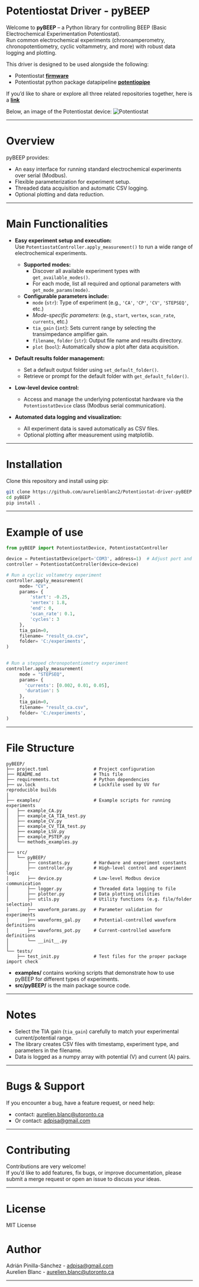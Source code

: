 # Potentiostat Driver - pyBEEP

Welcome to **pyBEEP** – a Python library for controlling BEEP (Basic Electrochemical Experimentation Potentiostat).  
Run common electrochemical experiments (chronoamperometry, chronopotentiometry, cyclic voltammetry, and more) with 
robust data logging and plotting.

This driver is designed to be used alongside the following:
- Potentiostat [**firmware**](https://github.com/aurelienblanc2/Potentiostat-firmware)
- Potentiostat python package datapipeline [**potentiopipe**](https://github.com/aurelienblanc2/Potentiostat-datapipeline)

If you’d like to share or explore all three related repositories together, here is a [**link**](https://github.com/stars/aurelienblanc2/lists/potentiostat)

Below, an image of the Potentiostat device:
![Potentiostat](docs/Potentiostat.png)

---

# Overview

pyBEEP provides:
- An easy interface for running standard electrochemical experiments over serial (Modbus).
- Flexible parameterization for experiment setup.
- Threaded data acquisition and automatic CSV logging.
- Optional plotting and data reduction.

---

# Main Functionalities

- **Easy experiment setup and execution:**  
  Use `PotentiostatController.apply_measurement()` to run a wide range of electrochemical experiments.
  - **Supported modes:**  
    - Discover all available experiment types with `get_available_modes()`.
    - For each mode, list all required and optional parameters with `get_mode_params(mode)`.
  - **Configurable parameters include:**  
    - `mode` (`str`): Type of experiment (e.g., `'CA'`, `'CP'`, `'CV'`, `'STEPSEQ'`, etc.)
    - *Mode-specific parameters*: (e.g., `start`, `vertex`, `scan_rate`, `currents`, etc.)
    - `tia_gain` (`int`): Sets current range by selecting the transimpedance amplifier gain.
    - `filename`, `folder` (`str`): Output file name and results directory.
    - `plot` (`bool`): Automatically show a plot after data acquisition.
- **Default results folder management:**  
  - Set a default output folder using `set_default_folder()`.
  - Retrieve or prompt for the default folder with `get_default_folder()`.

- **Low-level device control:**  
  - Access and manage the underlying potentiostat hardware via the `PotentiostatDevice` class (Modbus serial communication).

- **Automated data logging and visualization:**  
  - All experiment data is saved automatically as CSV files.
  - Optional plotting after measurement using matplotlib.

---

# Installation

Clone this repository and install using pip:

```bash
git clone https://github.com/aurelienblanc2/Potentiostat-driver-pyBEEP
cd pyBEEP
pip install .
```

---

# Example of use

```python
from pyBEEP import PotentiostatDevice, PotentiostatController

device = PotentiostatDevice(port='COM3', address=1)  # Adjust port and address as needed
controller = PotentiostatController(device=device)

# Run a cyclic voltametry experiment
controller.apply_measurement(
     mode= "CV",
     params= {
         'start': -0.25,
         'vertex': 1.8,
         'end': 0,
         'scan_rate': 0.1,
         'cycles': 3
     },
     tia_gain=0,
     filename= "result_ca.csv",
     folder= 'C:/experiments',
)
        

# Run a stepped chronopotentiometry experiment
controller.apply_measurement(
     mode = "STEPSEQ",
     params= {
       'currents': [0.002, 0.01, 0.05],
       'duration': 5
     },
     tia_gain=0,
     filename= "result_ca.csv",
     folder= 'C:/experiments',
)
```

---

# File Structure

```
pyBEEP/
├── project.toml                 # Project configuration
├── README.md                    # This file
├── requirements.txt             # Python dependencies
├── uv.lock                      # Lockfile used by UV for reproducible builds
│
├── examples/                    # Example scripts for running experiments
│   ├── example_CA.py
│   ├── example_CA_TIA_test.py
│   ├── example_CV.py
│   ├── example_CV_TIA_test.py
│   ├── example_LSV.py
│   ├── example_PSTEP.py
│   └── methods_examples.py
│
├── src/
│   └── pyBEEP/
│       ├── constants.py         # Hardware and experiment constants
│       ├── controller.py        # High-level control and experiment logic
│       ├── device.py            # Low-level Modbus device communication
│       ├── logger.py            # Threaded data logging to file
│       ├── plotter.py           # Data plotting utilities
│       ├── utils.py             # Utility functions (e.g. file/folder selection)
│       ├── waveform_params.py   # Parameter validation for experiments
│       ├── waveforms_gal.py     # Potential-controlled waveform definitions
│       ├── waveforms_pot.py     # Current-controlled waveform definitions
│       └── __init__.py
│
└── tests/
    ├── test_init.py             # Test files for the proper package import check

```

- **examples/** contains working scripts that demonstrate how to use pyBEEP for different types of experiments.  
- **src/pyBEEP/** is the main package source code.

---

# Notes

- Select the TIA gain (`tia_gain`) carefully to match your experimental current/potential range.
- The library creates CSV files with timestamp, experiment type, and parameters in the filename.
- Data is logged as a numpy array with potential (V) and current (A) pairs.

---

# Bugs & Support

If you encounter a bug, have a feature request, or need help:
- contact: aurelien.blanc@utoronto.ca
- Or contact: adpisa@gmail.com

---

# Contributing

Contributions are very welcome!  
If you’d like to add features, fix bugs, or improve documentation, please submit a merge request or open an issue to discuss your ideas.

---

# License

MIT License

# Author

Adrián Pinilla-Sánchez - adpisa@gmail.com  
Aurelien Blanc - aurelien.blanc@utoronto.ca

---
